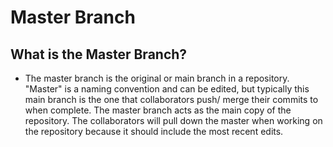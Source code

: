# Master Branch
## What is the Master Branch?

- The master branch is the original or main branch in a repository. "Master" is a naming convention and can be edited, but typically this main branch is the one that collaborators push/ merge their commits to when complete. The master branch acts as the main copy of the repository. The collaborators will pull down the master when working on the repository because it should include the most recent edits.
